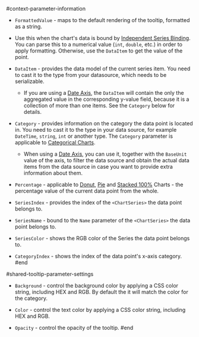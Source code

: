 #context-parameter-information
* `FormattedValue` - maps to the default rendering of the tooltip, formatted as a string.
 * Use this when the chart's data is bound by [Independent Series Binding](slug://components/chart/databind#independent-series-binding). You can parse this to a numerical value (`int`, `double`, etc.) in order to apply formatting. Otherwise, use the `DataItem` to get the value of the point.

* `DataItem` - provides the data model of the current series item. You need to cast it to the type from your datasource, which needs to be serializable. 

    * If you are using a [Date Axis](slug://components/chart/date-axis), the `DataItem` will contain the only the aggregated value in the corresponding y-value field, because it is a collection of more than one items. See the `Category` below for details.

* `Category` - provides information on the category the data point is located in. You need to cast it to the type in your data source, for example `DateTime`, `string`, `int` or another type. The `Category` parameter is applicable to [Categorical Charts](slug://components/chart/databind#series-types).

    * When using a [Date Axis](slug://components/chart/date-axis), you can use it, together with the `BaseUnit` value of the axis, to filter the data source and obtain the actual data items from the data source in case you want to provide extra information about them.

* `Percentage` - applicable to [Donut](slug://components/chart/types/donut), [Pie](slug://components/chart/types/pie) and [Stacked 100%](slug://components/chart/stack#stack-100) Charts - the percentage value of the current data point from the whole.

* `SeriesIndex` - provides the index of the `<ChartSeries>` the data point belongs to.

* `SeriesName` - bound to the `Name` parameter of the `<ChartSeries>` the data point belongs to.

* `SeriesColor` - shows the RGB color of the Series the data point belongs to.

* `CategoryIndex` - shows the index of the data point's x-axis category.
#end


#shared-tooltip-parameter-settings
* `Background` - control the background color by applying a CSS color string, including HEX and RGB. By default the it will match the color for the category.

* `Color` - control the text color by applying a CSS color string, including HEX and RGB.

* `Opacity` - control the opacity of the tooltip.
#end
